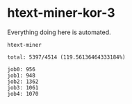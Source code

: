 # htext-miner-kor-3

Everything doing here is automated.

```
htext-miner

total: 5397/4514 (119.56136464333184%)

job0: 956
job1: 948
job2: 1362
job3: 1061
job4: 1070
```
